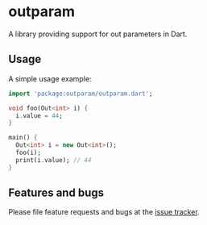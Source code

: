 # outparam

A library providing support for out parameters in Dart.

## Usage

A simple usage example:

```dart
import 'package:outparam/outparam.dart';

void foo(Out<int> i) {
  i.value = 44;
}

main() {
  Out<int> i = new Out<int>();
  foo(i);
  print(i.value); // 44
}
```

## Features and bugs

Please file feature requests and bugs at the [issue tracker][tracker].

[tracker]: https://github.com/kseo/outparam/issues
